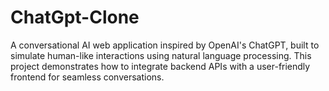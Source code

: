 # ChatGpt-Clone
A conversational AI web application inspired by OpenAI's ChatGPT, built to simulate human-like interactions using natural language processing. This project demonstrates how to integrate backend APIs with a user-friendly frontend for seamless conversations.
